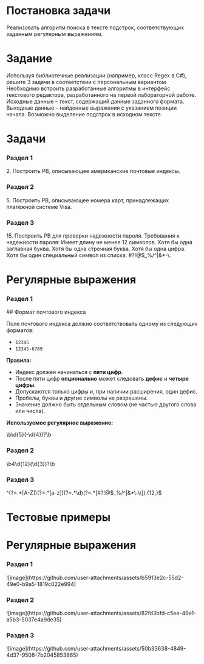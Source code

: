 <h1>Постановка задачи</h1>
<p> Реализовать алгоритм поиска в тексте подстрок, соответствующих заданным регулярным выражениям.</p>
<h1>Задание</h1>
Используя библиотечные реализации (например, класс Regex в C#), решите 3 задачи в соответствии с персональным вариантом 
Необходимо встроить разработанные алгоритмы в интерфейс текстового редактора, разработанного на первой лабораторной работе. 
Исходные данные – текст, содержащий данные заданного формата. Выходные данные – найденные выражения с указанием позиции начала. Возможно выделение подстрок в исходном тексте.
<h1>Задачи</h1> 
<h3>Раздел 1</h3>
2. Построить РВ, описывающее американские почтовые индексы.  
<h3>Раздел 2</h3>
5. Построить РВ, описывающее номера карт, принадлежащих
платежной системе Visa. 
<h3>Раздел 3</h3>
15. Построить РВ для проверки надежности пароля. Требования к
надежности пароля: Имеет длину не менее 12 символов. Хотя бы одна
заглавная буква. Хотя бы одна строчная буква. Хотя бы одна цифра. Хотя
бы один специальный символ из списка: #?!@$_%/^|&*-\.

<h1>Регулярные выражения</h1>
<h3>Раздел 1</h3>
## Формат почтового индекса

Поле почтового индекса должно соответствовать одному из следующих форматов:

- `12345`
- `12345-6789`

**Правила:**
- Индекс должен начинаться с **пяти цифр**.
- После пяти цифр **опционально** может следовать **дефис** и **четыре цифры**.
- Допускаются только цифры и, при наличии расширения, один дефис.
- Пробелы, буквы и другие символы не разрешены.
- Значение должно быть отдельным словом (не частью другого слова или числа).

**Используемое регулярное выражение:**


\b\d{5}(-\d{4})?\b

<h3>Раздел 2</h3>
\b4\d{12}(\d{3})?\b

<h3>Раздел 3</h3>
^(?=.*[A-Z])(?=.*[a-z])(?=.*\d)(?=.*[#?!@$_%/^|&*\-\\]).{12,}$

<h1>Тестовые примеры</h1>

<h1>Регулярные выражения</h1>
<h3>Раздел 1</h3> 
![image](https://github.com/user-attachments/assets/b5913e2c-55d2-49e0-b9a5-1819c022e994)

<h3>Раздел 2</h3>
![image](https://github.com/user-attachments/assets/82fd3bfd-c5ee-49e1-a5b3-5037e4a9de35)

<h3>Раздел 3</h3>
![image](https://github.com/user-attachments/assets/50b33638-4849-4d37-9508-7b2045853865)



